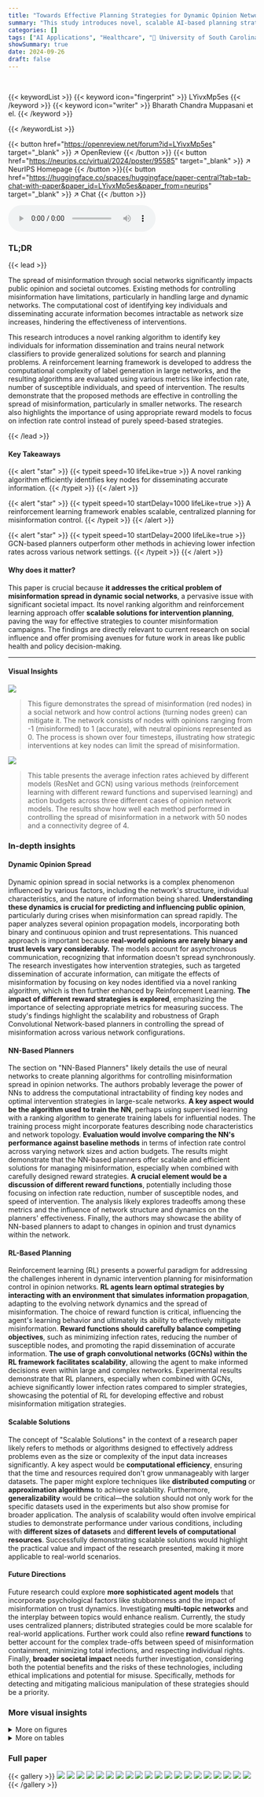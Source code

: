 ```yaml
---
title: "Towards Effective Planning Strategies for Dynamic Opinion Networks"
summary: "This study introduces novel, scalable AI-based planning strategies for controlling misinformation spread in dynamic opinion networks, significantly improving infection rate control."
categories: []
tags: ["AI Applications", "Healthcare", "🏢 University of South Carolina",]
showSummary: true
date: 2024-09-26
draft: false
---
```


<br>

{{< keywordList >}}
{{< keyword icon="fingerprint" >}} LYivxMp5es {{< /keyword >}}
{{< keyword icon="writer" >}} Bharath Chandra Muppasani et el. {{< /keyword >}}
 
{{< /keywordList >}}

{{< button href="https://openreview.net/forum?id=LYivxMp5es" target="_blank" >}}
↗ OpenReview
{{< /button >}}
{{< button href="https://neurips.cc/virtual/2024/poster/95585" target="_blank" >}}
↗ NeurIPS Homepage
{{< /button >}}{{< button href="https://huggingface.co/spaces/huggingface/paper-central?tab=tab-chat-with-paper&paper_id=LYivxMp5es&paper_from=neurips" target="_blank" >}}
↗ Chat
{{< /button >}}



<audio controls>
    <source src="https://ai-paper-reviewer.com/LYivxMp5es/podcast.wav" type="audio/wav">
    Your browser does not support the audio element.
</audio>


### TL;DR


{{< lead >}}

The spread of misinformation through social networks significantly impacts public opinion and societal outcomes. Existing methods for controlling misinformation have limitations, particularly in handling large and dynamic networks.  The computational cost of identifying key individuals and disseminating accurate information becomes intractable as network size increases, hindering the effectiveness of interventions. 

This research introduces a novel ranking algorithm to identify key individuals for information dissemination and trains neural network classifiers to provide generalized solutions for search and planning problems. A reinforcement learning framework is developed to address the computational complexity of label generation in large networks, and the resulting algorithms are evaluated using various metrics like infection rate, number of susceptible individuals, and speed of intervention. The results demonstrate that the proposed methods are effective in controlling the spread of misinformation, particularly in smaller networks. The research also highlights the importance of using appropriate reward models to focus on infection rate control instead of purely speed-based strategies.

{{< /lead >}}


#### Key Takeaways

{{< alert "star" >}}
{{< typeit speed=10 lifeLike=true >}} A novel ranking algorithm efficiently identifies key nodes for disseminating accurate information. {{< /typeit >}}
{{< /alert >}}

{{< alert "star" >}}
{{< typeit speed=10 startDelay=1000 lifeLike=true >}} A reinforcement learning framework enables scalable, centralized planning for misinformation control. {{< /typeit >}}
{{< /alert >}}

{{< alert "star" >}}
{{< typeit speed=10 startDelay=2000 lifeLike=true >}} GCN-based planners outperform other methods in achieving lower infection rates across various network settings. {{< /typeit >}}
{{< /alert >}}

#### Why does it matter?
This paper is crucial because **it addresses the critical problem of misinformation spread in dynamic social networks**, a pervasive issue with significant societal impact.  Its novel ranking algorithm and reinforcement learning approach offer **scalable solutions for intervention planning**, paving the way for effective strategies to counter misinformation campaigns. The findings are directly relevant to current research on social influence and offer promising avenues for future work in areas like public health and policy decision-making.

------
#### Visual Insights



![](https://ai-paper-reviewer.com/LYivxMp5es/figures_1_1.jpg)

> This figure demonstrates the spread of misinformation (red nodes) in a social network and how control actions (turning nodes green) can mitigate it. The network consists of nodes with opinions ranging from -1 (misinformed) to 1 (accurate), with neutral opinions represented as 0.  The process is shown over four timesteps, illustrating how strategic interventions at key nodes can limit the spread of misinformation. 





![](https://ai-paper-reviewer.com/LYivxMp5es/tables_7_1.jpg)

> This table presents the average infection rates achieved by different models (ResNet and GCN) using various methods (reinforcement learning with different reward functions and supervised learning) and action budgets across three different cases of opinion network models.  The results show how well each method performed in controlling the spread of misinformation in a network with 50 nodes and a connectivity degree of 4.





### In-depth insights


#### Dynamic Opinion Spread
Dynamic opinion spread in social networks is a complex phenomenon influenced by various factors, including the network's structure, individual characteristics, and the nature of information being shared.  **Understanding these dynamics is crucial for predicting and influencing public opinion**, particularly during crises when misinformation can spread rapidly. The paper analyzes several opinion propagation models, incorporating both binary and continuous opinion and trust representations.  This nuanced approach is important because **real-world opinions are rarely binary and trust levels vary considerably.** The models account for asynchronous communication, recognizing that information doesn't spread synchronously. The research investigates how intervention strategies, such as targeted dissemination of accurate information, can mitigate the effects of misinformation by focusing on key nodes identified via a novel ranking algorithm, which is then further enhanced by Reinforcement Learning.  **The impact of different reward strategies is explored**, emphasizing the importance of selecting appropriate metrics for measuring success.  The study's findings highlight the scalability and robustness of Graph Convolutional Network-based planners in controlling the spread of misinformation across various network configurations.

#### NN-Based Planners
The section on "NN-Based Planners" likely details the use of neural networks to create planning algorithms for controlling misinformation spread in opinion networks.  The authors probably leverage the power of NNs to address the computational intractability of finding key nodes and optimal intervention strategies in large-scale networks. **A key aspect would be the algorithm used to train the NN**, perhaps using supervised learning with a ranking algorithm to generate training labels for influential nodes. The training process might incorporate features describing node characteristics and network topology.  **Evaluation would involve comparing the NN's performance against baseline methods** in terms of infection rate control across varying network sizes and action budgets. The results might demonstrate that the NN-based planners offer scalable and efficient solutions for managing misinformation, especially when combined with carefully designed reward strategies.  **A crucial element would be a discussion of different reward functions**, potentially including those focusing on infection rate reduction, number of susceptible nodes, and speed of intervention. The analysis likely explores tradeoffs among these metrics and the influence of network structure and dynamics on the planners' effectiveness.  Finally, the authors may showcase the ability of NN-based planners to adapt to changes in opinion and trust dynamics within the network.

#### RL-Based Planning
Reinforcement learning (RL) presents a powerful paradigm for addressing the challenges inherent in dynamic intervention planning for misinformation control in opinion networks.  **RL agents learn optimal strategies by interacting with an environment that simulates information propagation**, adapting to the evolving network dynamics and the spread of misinformation. The choice of reward function is critical, influencing the agent's learning behavior and ultimately its ability to effectively mitigate misinformation.   **Reward functions should carefully balance competing objectives**, such as minimizing infection rates, reducing the number of susceptible nodes, and promoting the rapid dissemination of accurate information.  **The use of graph convolutional networks (GCNs) within the RL framework facilitates scalability**, allowing the agent to make informed decisions even within large and complex networks. Experimental results demonstrate that RL planners, especially when combined with GCNs, achieve significantly lower infection rates compared to simpler strategies, showcasing the potential of RL for developing effective and robust misinformation mitigation strategies.

#### Scalable Solutions
The concept of "Scalable Solutions" in the context of a research paper likely refers to methods or algorithms designed to effectively address problems even as the size or complexity of the input data increases significantly.  A key aspect would be **computational efficiency**, ensuring that the time and resources required don't grow unmanageably with larger datasets.  The paper might explore techniques like **distributed computing** or **approximation algorithms** to achieve scalability.  Furthermore, **generalizability** would be critical—the solution should not only work for the specific datasets used in the experiments but also show promise for broader application.  The analysis of scalability would often involve empirical studies to demonstrate performance under various conditions, including with **different sizes of datasets** and **different levels of computational resources**.  Successfully demonstrating scalable solutions would highlight the practical value and impact of the research presented, making it more applicable to real-world scenarios.

#### Future Directions
Future research could explore **more sophisticated agent models** that incorporate psychological factors like stubbornness and the impact of misinformation on trust dynamics.  Investigating **multi-topic networks** and the interplay between topics would enhance realism.  Currently, the study uses centralized planners; distributed strategies could be more scalable for real-world applications.  Further work could also refine **reward functions** to better account for the complex trade-offs between speed of misinformation containment, minimizing total infections, and respecting individual rights.   Finally, **broader societal impact** needs further investigation, considering both the potential benefits and the risks of these technologies, including ethical implications and potential for misuse.  Specifically, methods for detecting and mitigating malicious manipulation of these strategies should be a priority.


### More visual insights

<details>
<summary>More on figures
</summary>


![](https://ai-paper-reviewer.com/LYivxMp5es/figures_8_1.jpg)

> This figure shows an example of how misinformation spreads in a network and how control actions can mitigate its spread. The nodes in the network represent agents, and their colors represent their opinions: blue for neutral, red for misinformed, and green for those who received accurate information. Each timestep shows how the opinions change as agents interact and how the dissemination of accurate information can curb the spread of misinformation.


![](https://ai-paper-reviewer.com/LYivxMp5es/figures_21_1.jpg)

> This figure compares the performance of four different misinformation mitigation methods across three different network topologies (Tree, Erdős-Rényi, and Watts-Strogatz) and three different budget levels.  The methods compared are: Supervised Learning using Graph Convolutional Networks (GCN), random node selection, static selection of maximum-degree nodes, and dynamic selection of maximum-degree nodes.  The figure shows that the GCN-based approach generally outperforms the other methods, especially in simpler network structures and with higher budgets.


![](https://ai-paper-reviewer.com/LYivxMp5es/figures_22_1.jpg)

> This figure compares the performance of four different misinformation mitigation methods across various network structures and budget levels. The methods are: supervised learning with a graph convolutional network (GCN), random node selection, static selection of maximum-degree nodes, and dynamic selection of maximum-degree nodes. The results show that the GCN-based method generally outperforms the others, especially in simpler network structures and with higher budgets, while its advantage diminishes in more complex environments.


![](https://ai-paper-reviewer.com/LYivxMp5es/figures_23_1.jpg)

> This figure compares the performance of four misinformation mitigation methods across different network structures (Tree, Erdős-Rényi, and Watts-Strogatz) and budget levels. The methods compared include a Graph Convolutional Network (GCN)-based supervised learning approach, random node selection, static selection of nodes with maximum degree, and dynamic selection of such nodes. The results demonstrate that the GCN-based method generally outperforms the others, especially in simpler network structures and with higher budgets.


![](https://ai-paper-reviewer.com/LYivxMp5es/figures_24_1.jpg)

> This figure compares the performance of a GCN-based supervised learning model against three baseline models (random, static max degree, dynamic max degree) for misinformation control across three different network structures (Tree, Erdos-Renyi, Watts-Strogatz) and three budget levels.  The results show that the GCN model generally outperforms the baseline methods, particularly in simpler network structures and with higher budgets. However, its advantage decreases as network complexity increases.


![](https://ai-paper-reviewer.com/LYivxMp5es/figures_25_1.jpg)

> This figure compares the performance of four different misinformation mitigation strategies (GCN-based supervised learning, random node selection, static maximum degree selection, and dynamic maximum degree selection) across three network topologies (Tree, Erdős-Rényi, and Watts-Strogatz) and three action budgets (1, 2, and 3). The results show that the GCN-based method generally outperforms other methods, particularly in smaller, less complex networks and with higher budgets.  The performance differences between methods become less pronounced in larger, more complex networks.


![](https://ai-paper-reviewer.com/LYivxMp5es/figures_25_2.jpg)

> This figure compares the performance of a GCN-based supervised learning model against three baseline models for misinformation control across three different network types (Tree, Erdos-Renyi, and Watts-Strogatz) and three budget levels.  The GCN model consistently outperforms the baselines, especially in simpler network structures and with higher budgets, demonstrating its effectiveness in mitigating the spread of misinformation.


![](https://ai-paper-reviewer.com/LYivxMp5es/figures_26_1.jpg)

> This figure compares the performance of four misinformation mitigation methods across different network structures and budget levels.  The methods are a GCN-based supervised learning model, random node selection, static maximum-degree node selection, and dynamic maximum-degree node selection. The results show that the GCN model performs best, especially in simpler network topologies and with larger budgets, but its advantage diminishes in more complex scenarios.


![](https://ai-paper-reviewer.com/LYivxMp5es/figures_26_2.jpg)

> This figure compares the performance of four different misinformation mitigation strategies (GCN-based supervised learning, random node selection, static maximum degree selection, and dynamic maximum degree selection) across three network types (Tree, Erdős-Rényi, and Watts-Strogatz) and three budget levels (1, 2, and 3).  The results show that the GCN-based model generally performs best, especially in simpler networks and with higher budgets, although performance gains diminish as network complexity increases.


![](https://ai-paper-reviewer.com/LYivxMp5es/figures_27_1.jpg)

> This figure compares the performance of four misinformation mitigation approaches across three network topologies (Tree, Erdos-Renyi, and Watts-Strogatz) and three budget levels.  The approaches are: Supervised learning using a Graph Convolutional Network (GCN), random node selection, static maximum degree selection, and dynamic maximum degree selection. The y-axis shows the infection rate, and the x-axis represents budget levels. The figure demonstrates the GCN's superior performance, particularly in simpler networks and with higher budgets.


![](https://ai-paper-reviewer.com/LYivxMp5es/figures_27_2.jpg)

> This figure compares the performance of four misinformation mitigation methods using a GCN-based supervised learning model against baseline methods. It shows the mean infection rate across different network types (Tree, Erdős-Rényi, Watts-Strogatz) and budget levels (1, 2, 3) for three different cases of opinion and trust representation.  The GCN model generally outperforms the baseline methods, particularly in simpler network structures and with larger budgets.


![](https://ai-paper-reviewer.com/LYivxMp5es/figures_28_1.jpg)

> This figure compares the performance of four different misinformation mitigation strategies: a GCN-based supervised learning model and three baseline models (random node selection, static selection of maximum degree nodes, and dynamic selection of maximum degree nodes).  The comparison is done across three different network types (Tree, Erdos-Renyi, and Watts-Strogatz) and three different action budgets (1, 2, and 3).  The infection rate is used as the performance metric. The results show that the GCN-based model generally outperforms the baseline methods, especially in simpler network structures and with larger budgets. However, the performance gains diminish as the network complexity increases.


![](https://ai-paper-reviewer.com/LYivxMp5es/figures_28_2.jpg)

> This figure compares the performance of four different misinformation mitigation methods across various network structures and budget levels. The four methods are: supervised learning using a graph convolutional network (GCN), random node selection, static maximum degree selection, and dynamic maximum degree selection. The results show that GCN performs best in simpler network structures with larger budgets, but its performance diminishes as network complexity increases.


![](https://ai-paper-reviewer.com/LYivxMp5es/figures_29_1.jpg)

> This figure compares the performance of four misinformation mitigation methods across different network types (Tree, Erdos-Renyi, Watts-Strogatz) and budget levels.  The methods include a GCN-based supervised learning approach, random node selection, static selection of nodes with maximum degree, and dynamic selection of nodes with maximum degree. The infection rate is the metric used to evaluate the performance of each method.


![](https://ai-paper-reviewer.com/LYivxMp5es/figures_29_2.jpg)

> This figure compares the performance of four different misinformation mitigation methods across three different network structures (Tree, Erdős-Rényi, and Watts-Strogatz) and three budget levels. The methods compared are: supervised learning using Graph Convolutional Networks (GCN), random node selection, static maximum degree selection, and dynamic maximum degree selection.  The results show that the GCN-based method generally performs the best, especially in simpler network structures and with higher budgets.


![](https://ai-paper-reviewer.com/LYivxMp5es/figures_30_1.jpg)

> This figure compares the performance of four different misinformation mitigation strategies (GCN-based supervised learning, random node selection, static maximum degree selection, and dynamic maximum degree selection) across three network types (Tree, Erdős-Rényi, and Watts-Strogatz) and three budget levels (1, 2, and 3).  Each subplot represents a different case (1, 2, or 3) based on the characteristics of the opinion and trust models used. The infection rate is used as the performance metric. The figure shows that the GCN-based model generally outperforms the baseline methods, especially in simpler network structures and with higher budgets.


![](https://ai-paper-reviewer.com/LYivxMp5es/figures_30_2.jpg)

> This figure compares the performance of a GCN-based supervised learning model against three baseline models for controlling the spread of misinformation across different network types (Tree, Erdos-Renyi, and Watts-Strogatz) and budget levels. The results show that the GCN model generally outperforms the baselines, especially in simpler networks and with higher budgets, but its advantage diminishes in more complex scenarios.


![](https://ai-paper-reviewer.com/LYivxMp5es/figures_31_1.jpg)

> This figure compares the performance of four different misinformation mitigation strategies across different network types (Tree, Erdős-Rényi, Watts-Strogatz) and budget levels. The strategies are: Supervised learning (SL) using Graph Convolutional Networks (GCNs), random node selection, static maximum degree selection, and dynamic maximum degree selection. The results show that the GCN-based SL model outperforms other methods, especially in simpler networks and with higher budgets. However, the performance improvement diminishes in more complex network structures.


![](https://ai-paper-reviewer.com/LYivxMp5es/figures_32_1.jpg)

> This figure compares the performance of four different misinformation mitigation strategies across three different network types (Tree, Erdős-Rényi, and Watts-Strogatz) and three budget levels (1, 2, and 3). The strategies are: supervised learning (SL) using a graph convolutional network (GCN), random node selection, static selection of nodes with maximum degrees, and dynamic selection of nodes with maximum degrees. The results show that the GCN-based SL model generally outperforms the other methods, especially in smaller and less complex networks and with higher budgets.


![](https://ai-paper-reviewer.com/LYivxMp5es/figures_33_1.jpg)

> This figure compares the performance of four different misinformation mitigation strategies across three network types (Tree, Erdos-Renyi, and Watts-Strogatz) and three budget levels (1, 2, and 3). The strategies are: supervised learning using a Graph Convolutional Network (GCN), random node selection, static maximum degree selection, and dynamic maximum degree selection. The results show that the GCN-based approach performs best, particularly in simpler networks and with higher budgets, though performance decreases in more complex scenarios.


![](https://ai-paper-reviewer.com/LYivxMp5es/figures_34_1.jpg)

> This figure compares the performance of four different misinformation mitigation methods across various network types and budget levels.  The four methods are: supervised learning using Graph Convolutional Networks (GCNs), random node selection, static selection of maximum degree nodes, and dynamic selection of maximum degree nodes.  The results show that the GCN method generally outperforms the other methods, particularly in simpler network structures and with larger budgets, although the performance gains diminish as the complexity of the network increases.


![](https://ai-paper-reviewer.com/LYivxMp5es/figures_35_1.jpg)

> This figure compares the performance of four different misinformation mitigation strategies across three different network types (Tree, Erdős-Rényi, and Watts-Strogatz) and three budget levels (1, 2, and 3).  The strategies compared are: a GCN-based supervised learning (SL) model, a random node selection method, a static maximum-degree node selection method, and a dynamic maximum-degree selection method. The infection rate is used as a performance metric. The results show that the GCN-based SL model outperforms the other methods, particularly in simpler network structures and higher budgets, but its effectiveness decreases in more complex environments.


![](https://ai-paper-reviewer.com/LYivxMp5es/figures_35_2.jpg)

> This figure compares the performance of four misinformation mitigation strategies across three different network types (Tree, Erdős-Rényi, and Watts-Strogatz) and three budget levels.  The strategies are: supervised learning with Graph Convolutional Networks (GCN), random node selection, static selection of maximum degree nodes, and dynamic selection of maximum degree nodes. The results show that the GCN-based approach outperforms others, particularly in simpler network structures and with larger budgets, demonstrating its effectiveness in controlling the spread of misinformation. However, the effectiveness diminishes in more complex networks, suggesting limitations of this approach in certain scenarios.


![](https://ai-paper-reviewer.com/LYivxMp5es/figures_36_1.jpg)

> This figure compares the performance of four different misinformation mitigation strategies across three different network topologies (Tree, Erdős-Rényi, and Watts-Strogatz) and three different budget levels.  The four strategies are: supervised learning using a graph convolutional network (GCN), random node selection, static maximum degree selection, and dynamic maximum degree selection.  The results demonstrate the superior performance of the GCN-based method, particularly in smaller, simpler networks and with larger budgets.  The figure highlights how network topology and budget constraints influence the effectiveness of each approach.


![](https://ai-paper-reviewer.com/LYivxMp5es/figures_36_2.jpg)

> This figure compares the performance of four different misinformation mitigation methods across various network types and budget levels. The methods are supervised learning with graph convolutional networks (GCN), random node selection, static maximum degree selection, and dynamic maximum degree selection. The results show that the GCN model performs best in simpler network structures, especially with higher budgets.


![](https://ai-paper-reviewer.com/LYivxMp5es/figures_37_1.jpg)

> This figure compares the performance of four different misinformation mitigation strategies (GCN-based supervised learning, random node selection, static maximum degree selection, and dynamic maximum degree selection) across three network types (Tree, Erdos-Renyi, and Watts-Strogatz) and three budget levels. Each combination is visualized in a separate subplot, with infection rate plotted on the y-axis and budget level on the x-axis.  The results show the GCN model consistently outperforms other methods, especially in simpler network structures with higher budgets.  However, the performance gains diminish in more complex scenarios.


![](https://ai-paper-reviewer.com/LYivxMp5es/figures_37_2.jpg)

> This figure compares the performance of four different misinformation mitigation methods across three different network structures (Tree, Erdos-Renyi, Watts-Strogatz) and three different budget levels. The four methods are: supervised learning with GCN, random node selection, static maximum degree selection, and dynamic maximum degree selection. The results show that the GCN-based method generally outperforms the others, especially in simpler network structures and with higher budgets.


![](https://ai-paper-reviewer.com/LYivxMp5es/figures_38_1.jpg)

> This figure compares the performance of four different misinformation mitigation approaches using the GCN-based supervised learning model against three baseline methods across three distinct network types (Tree, Erdős-Rényi, and Watts-Strogatz) and various budget levels. The results highlight the effectiveness of the GCN model in simpler network structures and with sufficient budgets, while demonstrating diminishing returns in more complex scenarios.


![](https://ai-paper-reviewer.com/LYivxMp5es/figures_38_2.jpg)

> This figure compares the performance of four different misinformation mitigation approaches using a supervised learning model based on Graph Convolutional Networks (GCNs) against three baseline models across three different types of networks (Tree, Erdős-Rényi, and Watts-Strogatz) and varying budget levels. The results illustrate that the GCN-based approach outperforms baseline methods, particularly in simpler network structures and when using higher budgets.


![](https://ai-paper-reviewer.com/LYivxMp5es/figures_39_1.jpg)

> This figure compares the performance of four different misinformation mitigation strategies across various network types (Tree, Erdős-Rényi, and Watts-Strogatz) and budget levels (1, 2, and 3).  The strategies include a supervised learning (SL) model using a Graph Convolutional Network (GCN), random node selection, static selection based on maximum node degree, and a dynamic selection also based on node degree.  The results show how the infection rate changes across different scenarios, illustrating the strengths and weaknesses of each method under various conditions.  GCN generally performs well, especially in simpler networks and with larger budgets.


![](https://ai-paper-reviewer.com/LYivxMp5es/figures_39_2.jpg)

> This figure compares the performance of four misinformation mitigation methods across various network structures and budget levels. The GCN-based supervised learning model generally outperforms simpler baselines, especially in less complex networks and with higher budgets.  The results show a diminishing return on more complex networks and higher budgets, indicating a limitation of scalability.


![](https://ai-paper-reviewer.com/LYivxMp5es/figures_40_1.jpg)

> This figure compares the performance of four misinformation mitigation strategies across different network structures and budget levels. The GCN-based supervised learning method generally outperforms the baselines (random node selection, static maximum degree, and dynamic maximum degree selection) across various network types (Tree, Erdos-Renyi, and Watts-Strogatz), especially with larger budgets. The performance differences become less pronounced in more complex network structures.


![](https://ai-paper-reviewer.com/LYivxMp5es/figures_41_1.jpg)

> This figure compares the performance of the GCN-based supervised learning (SL) model against three baseline models across different network types (Tree, Erdős-Rényi, Watts-Strogatz) and budget levels.  The infection rate is used as the performance metric. The results show that the GCN model generally outperforms the baselines, especially in simpler networks and with higher budgets, demonstrating its effectiveness in controlling misinformation spread but highlighting diminishing returns in more complex settings.


![](https://ai-paper-reviewer.com/LYivxMp5es/figures_42_1.jpg)

> This figure compares the performance of four misinformation mitigation methods across different network types (Tree, Erdős-Rényi, Watts-Strogatz) and budget levels.  The methods are: supervised learning using a graph convolutional network (GCN), random node selection, static selection of maximum degree nodes, and dynamic selection of maximum degree nodes.  The results show that the GCN model performs best, particularly in simpler networks and with higher budgets, illustrating that the performance improvement diminishes as network complexity increases.


![](https://ai-paper-reviewer.com/LYivxMp5es/figures_43_1.jpg)

> This figure compares the performance of four misinformation mitigation methods across different network structures (Tree, Erdos-Renyi, Watts-Strogatz) and budget levels. The methods are: supervised learning with Graph Convolutional Networks (GCNs), random node selection, static maximum degree selection, and dynamic maximum degree selection. The results show that GCNs perform best, especially in simpler networks and with higher budgets.


![](https://ai-paper-reviewer.com/LYivxMp5es/figures_44_1.jpg)

> This figure compares the performance of four different misinformation mitigation methods across three different network topologies (Tree, Erdos-Renyi, and Watts-Strogatz) and three different budget levels. The methods compared are: supervised learning with a graph convolutional network (GCN), random node selection, static selection of nodes with maximum degree, and dynamic selection of nodes with maximum degree. The results show that the GCN-based method generally outperforms the other methods, especially in simpler network topologies and with larger budgets.


![](https://ai-paper-reviewer.com/LYivxMp5es/figures_44_2.jpg)

> This figure compares the performance of a GCN-based supervised learning model against three baseline models across various network topologies (Tree, Erdős-Rényi, Watts-Strogatz) and budget levels.  The infection rate is the key metric, showing that the GCN model generally outperforms the baselines, especially in simpler networks with higher budgets.  However, its advantage lessens in more complex networks.


![](https://ai-paper-reviewer.com/LYivxMp5es/figures_45_1.jpg)

> This figure compares the performance of four different misinformation mitigation strategies across different network topologies and budget levels. The GCN-based supervised learning model is shown to outperform the baselines, especially in simpler networks and higher budgets. It demonstrates the impact of network structure and budget on the effectiveness of each approach.


![](https://ai-paper-reviewer.com/LYivxMp5es/figures_45_2.jpg)

> This figure compares the performance of four different misinformation mitigation methods across three different network types (Tree, Erdős-Rényi, and Watts-Strogatz) and three budget levels.  The four methods are: supervised learning with a Graph Convolutional Network (GCN), random node selection, static selection of maximum-degree nodes, and dynamic selection of maximum-degree nodes.  The results show the GCN performs best, particularly in simpler networks and with larger budgets, while performance diminishes in more complex settings.


![](https://ai-paper-reviewer.com/LYivxMp5es/figures_46_1.jpg)

> This figure compares the performance of a GCN-based supervised learning model against three baseline models (random, static max-degree, dynamic max-degree) for misinformation control across various network types (Tree, Erdős-Rényi, Watts-Strogatz) and budget levels.  The results demonstrate that the GCN model generally outperforms the baselines, especially in simpler networks and with higher budgets, illustrating the trade-off between model complexity and performance.


![](https://ai-paper-reviewer.com/LYivxMp5es/figures_46_2.jpg)

> This figure compares the performance of four misinformation mitigation methods across different network structures and budget levels. The methods include supervised learning using a graph convolutional network (GCN), random node selection, static maximum-degree selection, and dynamic maximum-degree selection. The results show that the GCN-based method generally performs better, particularly in simpler networks and with larger budgets.


![](https://ai-paper-reviewer.com/LYivxMp5es/figures_47_1.jpg)

> This figure compares the performance of the GCN-based supervised learning model against three baseline models across different network types (Tree, Erdős-Rényi, and Watts-Strogatz) and budget levels.  The infection rate is shown for each model and scenario, illustrating how the GCN model performs better, particularly in simpler networks and with higher budgets.  The results highlight the impact of network structure and resource allocation on the effectiveness of the models.


![](https://ai-paper-reviewer.com/LYivxMp5es/figures_47_2.jpg)

> This figure compares the performance of four different misinformation mitigation methods across three different network structures (Tree, Erdős-Rényi, and Watts-Strogatz) and three budget levels.  The methods are: supervised learning using a Graph Convolutional Network (GCN), random node selection, static maximum-degree node selection, and dynamic maximum-degree node selection. The results show that the GCN-based method generally performs best, especially in simpler networks and with higher budgets, demonstrating diminishing returns as network complexity increases.


![](https://ai-paper-reviewer.com/LYivxMp5es/figures_48_1.jpg)

> This figure compares the performance of a GCN-based supervised learning model against three baseline models for misinformation control across different network types (Tree, Erdős-Rényi, Watts-Strogatz) and budget levels.  The infection rate is the key metric, showing that the GCN model generally outperforms the baselines, particularly in simpler networks and with higher budgets. However, the performance gains diminish as network complexity increases.


![](https://ai-paper-reviewer.com/LYivxMp5es/figures_48_2.jpg)

> This figure compares the performance of the GCN-based supervised learning (SL) model against three baseline models (random, static maximum degree, dynamic maximum degree) for three different network types (Tree, Erdos-Renyi, Watts-Strogatz) and three budget levels (1, 2, 3).  The results show the GCN model generally outperforms the baselines, especially in simpler network structures and with higher budgets. However, performance gains diminish in more complex scenarios.


![](https://ai-paper-reviewer.com/LYivxMp5es/figures_49_1.jpg)

> This figure compares the performance of four different misinformation mitigation strategies across three different network types (Tree, Erdős-Rényi, and Watts-Strogatz) and three budget levels (1, 2, and 3). The four strategies are: supervised learning using a graph convolutional network (GCN), random node selection, static selection of nodes with the maximum degree, and dynamic selection of nodes with the maximum degree.  The results show that the GCN-based approach is most effective, particularly in simpler networks and with higher budgets.  The performance decreases as network complexity increases.


![](https://ai-paper-reviewer.com/LYivxMp5es/figures_50_1.jpg)

> This figure compares the performance of four different misinformation mitigation strategies across three different network structures (Tree, Erdos-Renyi, and Watts-Strogatz) and three different budget levels.  The four strategies are: supervised learning using a graph convolutional network (GCN), random node selection, static selection of nodes with maximum degree, and dynamic selection of nodes with maximum degree. The results show that the GCN-based approach generally outperforms the other methods, especially in smaller networks or with larger budgets. The figure visually demonstrates how the effectiveness of the methods changes depending on network complexity and resource allocation.


![](https://ai-paper-reviewer.com/LYivxMp5es/figures_51_1.jpg)

> This figure compares the performance of four different misinformation mitigation methods across various network structures and budget levels. The methods include a GCN-based supervised learning approach, random node selection, static selection of maximum-degree nodes, and dynamic selection of maximum-degree nodes.  The results demonstrate the impact of network topology and action budget on the effectiveness of these strategies, with the GCN-based approach showing the best performance in less complex networks and with larger budgets.


![](https://ai-paper-reviewer.com/LYivxMp5es/figures_52_1.jpg)

> This figure compares the performance of four different misinformation mitigation strategies across three different network topologies (Tree, Erdős-Rényi, and Watts-Strogatz) and three different budget levels (1, 2, and 3).  The strategies are: supervised learning with a graph convolutional network (GCN), random node selection, static selection of maximum degree nodes, and dynamic selection of maximum degree nodes. The results show that the GCN-based method generally performs better, particularly in simpler networks and with larger budgets, demonstrating its scalability and effectiveness.


</details>




<details>
<summary>More on tables
</summary>


![](https://ai-paper-reviewer.com/LYivxMp5es/tables_8_1.jpg)
> This table presents a comparison of the average infection rates achieved by different models (ResNet and GCN) using various methods (Reinforcement Learning with different reward functions and Supervised Learning) and varying action budgets across three different scenarios (Cases 1-3). The results are based on Dataset v2, which features a network of 50 nodes with a connectivity degree of 4, representing one of the most complex testing scenarios.

![](https://ai-paper-reviewer.com/LYivxMp5es/tables_9_1.jpg)
> This table summarizes the key features and improvements of the proposed approach compared to previous works.  It highlights four significant advancements:  1. **Action-Space Variant:** The use of a deep value network allows for flexible and adaptive intervention strategies, unlike the fixed action spaces in previous work. 2. **Expressive Models:** The model incorporates three cases of opinion network dynamics, ranging from discrete to continuous representations of opinion and trust, resulting in a more comprehensive and realistic simulation. 3. **Realistic Communication Dynamics:** The model considers asynchronous communication between agents, making it a more accurate reflection of real-world social networks. 4. **Wider Applications:** The study explores five distinct reward models for reinforcement learning, a more extensive range than previously studied. This broad approach improves the understanding of the effectiveness of different control strategies. 

</details>




### Full paper

{{< gallery >}}
<img src="https://ai-paper-reviewer.com/LYivxMp5es/1.png" class="grid-w50 md:grid-w33 xl:grid-w25" />
<img src="https://ai-paper-reviewer.com/LYivxMp5es/2.png" class="grid-w50 md:grid-w33 xl:grid-w25" />
<img src="https://ai-paper-reviewer.com/LYivxMp5es/3.png" class="grid-w50 md:grid-w33 xl:grid-w25" />
<img src="https://ai-paper-reviewer.com/LYivxMp5es/4.png" class="grid-w50 md:grid-w33 xl:grid-w25" />
<img src="https://ai-paper-reviewer.com/LYivxMp5es/5.png" class="grid-w50 md:grid-w33 xl:grid-w25" />
<img src="https://ai-paper-reviewer.com/LYivxMp5es/6.png" class="grid-w50 md:grid-w33 xl:grid-w25" />
<img src="https://ai-paper-reviewer.com/LYivxMp5es/7.png" class="grid-w50 md:grid-w33 xl:grid-w25" />
<img src="https://ai-paper-reviewer.com/LYivxMp5es/8.png" class="grid-w50 md:grid-w33 xl:grid-w25" />
<img src="https://ai-paper-reviewer.com/LYivxMp5es/9.png" class="grid-w50 md:grid-w33 xl:grid-w25" />
<img src="https://ai-paper-reviewer.com/LYivxMp5es/10.png" class="grid-w50 md:grid-w33 xl:grid-w25" />
<img src="https://ai-paper-reviewer.com/LYivxMp5es/11.png" class="grid-w50 md:grid-w33 xl:grid-w25" />
<img src="https://ai-paper-reviewer.com/LYivxMp5es/12.png" class="grid-w50 md:grid-w33 xl:grid-w25" />
<img src="https://ai-paper-reviewer.com/LYivxMp5es/13.png" class="grid-w50 md:grid-w33 xl:grid-w25" />
<img src="https://ai-paper-reviewer.com/LYivxMp5es/14.png" class="grid-w50 md:grid-w33 xl:grid-w25" />
<img src="https://ai-paper-reviewer.com/LYivxMp5es/15.png" class="grid-w50 md:grid-w33 xl:grid-w25" />
<img src="https://ai-paper-reviewer.com/LYivxMp5es/16.png" class="grid-w50 md:grid-w33 xl:grid-w25" />
<img src="https://ai-paper-reviewer.com/LYivxMp5es/17.png" class="grid-w50 md:grid-w33 xl:grid-w25" />
<img src="https://ai-paper-reviewer.com/LYivxMp5es/18.png" class="grid-w50 md:grid-w33 xl:grid-w25" />
<img src="https://ai-paper-reviewer.com/LYivxMp5es/19.png" class="grid-w50 md:grid-w33 xl:grid-w25" />
<img src="https://ai-paper-reviewer.com/LYivxMp5es/20.png" class="grid-w50 md:grid-w33 xl:grid-w25" />
{{< /gallery >}}